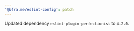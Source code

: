```yaml
---
'@bfra.me/eslint-config': patch
---
```


Updated dependency `eslint-plugin-perfectionist` to `4.2.0`.
